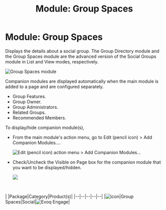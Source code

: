 ﻿---
uid: module-group-spaces
topic: module-group-spaces
locale: en
title: "Module: Group Spaces"
dnneditions: 
dnnversion: 09.02.00
parent-topic: social-modules
related-topics: module-activities,module-activity-stream,module-answers,module-blogs,module-challenges,module-discussions,module-group-directory,module-ideas,module-journal,module-latest-challenges,module-leaderboard,module-member-directory,module-message-center,module-my-status,module-profile-dashboard,module-social-groups,module-related-content,module-social-events,module-social-sharing,module-user-badges,module-wiki
---

# Module: Group Spaces

Displays the details about a social group. The Group Directory module and the Group Spaces module are the advanced version of the Social Groups module in List and View modes, respectively.

  

![Group Spaces module](/images/scr-module-GroupSpaces.png)

  

Companion modules are displayed automatically when the main module is added to a page and are configured separately.

*   Group Features.
*   Group Owner.
*   Group Administrators.
*   Related Groups.
*   Recommended Members.

To display/hide companion module(s),

*   From the main module's action menu, go to Edit (pencil icon) \> Add Companion Modules....  
    
    ![Edit (pencil icon) action menu > Add Companion Modules...](/images/scr-actionmenu-edit-addcompanionmodules.png)
    
      
    
*   Check/Uncheck the Visible on Page box for the companion module that you want to be displayed/hidden.  
    
    ![](/images/scr-companions-VisibleOnPage.png)
    
      
    

 

|  |Package|Category|Product(s)|
|--|--|--|--|--|
|![icon](/images/ico-module-groupspaces.png)|Group Spaces|Social|![Evoq Engage](/images/ico-evoq-engage.png)|
